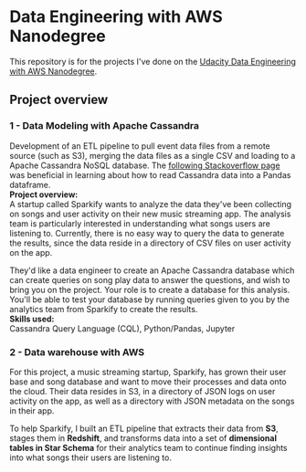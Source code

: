 # Data Engineering with AWS Nanodegree
This repository is for the projects I've done on the [Udacity Data Engineering with AWS Nanodegree](https://www.udacity.com/course/data-engineer-nanodegree--nd027).

## Project overview
### 1 - Data Modeling with Apache Cassandra
Development of an ETL pipeline to pull event data files from a remote source (such as S3), merging the data files as a single CSV and loading 
to a Apache Cassandra NoSQL database. The [following Stackoverflow page](https://stackoverflow.com/questions/41247345/python-read-cassandra-data-into-pandas) was beneficial in learning about how to read Cassandra data into a Pandas dataframe.
<br>
<b>Project overview:</b><br>
A startup called Sparkify wants to analyze the data they've been collecting on songs and user activity on their new music streaming app. The analysis 
team is particularly interested in understanding what songs users are listening to. Currently, there is no easy way to query the data to generate the 
results, since the data reside in a directory of CSV files on user activity on the app.

They'd like a data engineer to create an Apache Cassandra database which can create queries on song play data to answer the questions, and wish to bring 
you on the project. Your role is to create a database for this analysis. You'll be able to test your database by running queries given to you by the 
analytics team from Sparkify to create the results.<br>
<b>Skills used:</b><br>
Cassandra Query Language (CQL), Python/Pandas, Jupyter

### 2 - Data warehouse with AWS
For this project, a music streaming startup, Sparkify, has grown their user base and song database and want to move their processes and data onto the cloud. Their data resides in S3, in a directory of JSON logs on user activity on the app, as well as a directory with JSON metadata on the songs in their app.

To help Sparkify, I built an ETL pipeline that extracts their data from **S3**, stages them in **Redshift**, and transforms data into a set of **dimensional tables in Star Schema** for their analytics team to continue finding insights into what songs their users are listening to.

